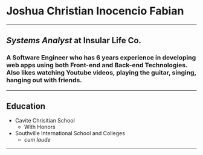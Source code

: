 # Joshua Christian Inocencio Fabian

---
## *Systems Analyst* at **Insular Life Co.**
### A Software Engineer who has 6 years experience in developing web apps using both Front-end and Back-end Technologies. Also likes watching Youtube videos, playing the guitar, singing, hanging out with friends.  
---

## **Education**
* Cavite Chrisitian School
  * With Honors
* Southville International School and Colleges
  * *cum laude*  

---

